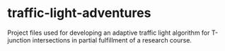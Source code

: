 # traffic-light-adventures
Project files used for developing an adaptive traffic light algorithm for T-junction intersections in partial fulfillment of a research course.
